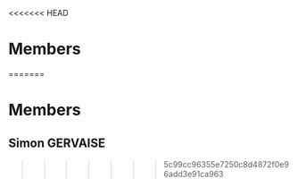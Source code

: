 <<<<<<< HEAD
# Members
=======
# Members

## Simon GERVAISE
>>>>>>> 5c99cc96355e7250c8d4872f0e96add3e91ca963
